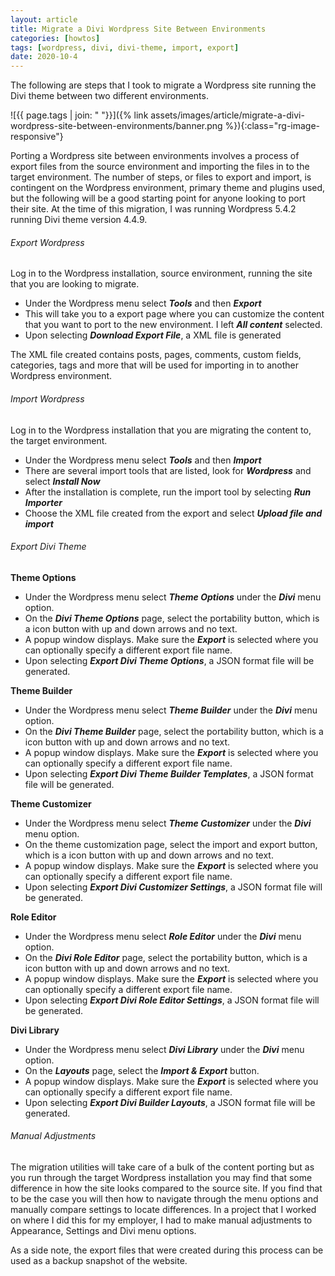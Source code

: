 ```yaml
---
layout: article
title: Migrate a Divi Wordpress Site Between Environments
categories: [howtos]
tags: [wordpress, divi, divi-theme, import, export]
date: 2020-10-4
---
```


The following are steps that I took to migrate a Wordpress site running the Divi theme between two different environments.
<!--more-->

![{{ page.tags | join: " "}}]({% link assets/images/article/migrate-a-divi-wordpress-site-between-environments/banner.png %}){:class="rg-image-responsive"}

Porting a Wordpress site between environments involves a process of export files from the source environment and importing the files in to the target environment. The number of steps, or files to export and import, is contingent on the Wordpress environment, primary theme and plugins used, but the following will be a good starting point for anyone looking to port their site. At the time of this migration, I was running Wordpress 5.4.2 running Divi theme version 4.4.9.

###### Export Wordpress

Log in to the Wordpress installation, source environment, running the site that you are looking to migrate.

<ul class="ul-chevron">
	<li>Under the Wordpress menu select <i><b>Tools</b></i> and then <i><b>Export</b></i></li>
	<li>This will take you to a export page where you can customize the content that you want to port to the new environment. I left <i><b>All content</b></i> selected.</li>
	<li>Upon selecting <i><b>Download Export File</b></i>, a XML file is generated</li>
</ul>

The XML file created contains posts, pages, comments, custom fields, categories, tags and more that will be used for importing in to another Wordpress environment.

###### Import Wordpress

Log in to the Wordpress installation that you are migrating the content to, the target environment.

<ul class="ul-chevron">
	<li>Under the Wordpress menu select <i><b>Tools</b></i> and then <i><b>Import</b></i></li>
	<li>There are several import tools that are listed, look for <i><b>Wordpress</b></i> and select <i><b>Install Now</b></i></li>
	<li>After the installation is complete, run the import tool by selecting <i><b>Run Importer</b></i></li>
	<li>Choose the XML file created from the export and select <i><b>Upload file and import</b></i></li>
</ul>

###### Export Divi Theme

**Theme Options**

<ul class="ul-chevron">
	<li>Under the Wordpress menu select <i><b>Theme Options</b></i> under the <i><b>Divi</b></i> menu option.</li>
	<li>On the <i><b>Divi Theme Options</b></i> page, select the portability button, which is a icon button with up and down arrows and no text.</li>
	<li>A popup window displays. Make sure the <i><b>Export</b></i> is selected where you can optionally specify a different export file name.</li>
	<li>Upon selecting <i><b>Export Divi Theme Options</b></i>, a JSON format file will be generated.</li>
</ul>

**Theme Builder**

<ul class="ul-chevron">
	<li>Under the Wordpress menu select <i><b>Theme Builder</b></i> under the <i><b>Divi</b></i> menu option.</li>
	<li>On the <i><b>Divi Theme Builder</b></i> page, select the portability button, which is a icon button with up and down arrows and no text.</li>
	<li>A popup window displays. Make sure the <i><b>Export</b></i> is selected where you can optionally specify a different export file name.</li>
	<li>Upon selecting <i><b>Export Divi Theme Builder Templates</b></i>, a JSON format file will be generated.</li>
</ul>

**Theme Customizer**

<ul class="ul-chevron">
	<li>Under the Wordpress menu select <i><b>Theme Customizer</b></i> under the <i><b>Divi</b></i> menu option.</li>
	<li>On the theme customization page, select the import and export button, which is a icon button with up and down arrows and no text.</li>
	<li>A popup window displays. Make sure the <i><b>Export</b></i> is selected where you can optionally specify a different export file name.</li>
	<li>Upon selecting <i><b>Export Divi Customizer Settings</b></i>, a JSON format file will be generated.</li>
</ul>

**Role Editor**

<ul class="ul-chevron">
	<li>Under the Wordpress menu select <i><b>Role Editor</b></i> under the <i><b>Divi</b></i> menu option.</li>
	<li>On the <i><b>Divi Role Editor</b></i> page, select the portability button, which is a icon button with up and down arrows and no text.</li>
	<li>A popup window displays. Make sure the <i><b>Export</b></i> is selected where you can optionally specify a different export file name.</li>
	<li>Upon selecting <i><b>Export Divi Role Editor Settings</b></i>, a JSON format file will be generated.</li>
</ul>

**Divi Library**

<ul class="ul-chevron">
	<li>Under the Wordpress menu select <i><b>Divi Library</b></i> under the <i><b>Divi</b></i> menu option.</li>
	<li>On the <i><b>Layouts</b></i> page, select the <i><b>Import & Export</b></i> button.</li>
	<li>A popup window displays. Make sure the <i><b>Export</b></i> is selected where you can optionally specify a different export file name.</li>
	<li>Upon selecting <i><b>Export Divi Builder Layouts</b></i>, a JSON format file will be generated.</li>
</ul>

###### Manual Adjustments

The migration utilities will take care of a bulk of the content porting but as you run through the target Wordpress installation you may find that some difference in how the site looks compared to the source site. If you find that to be the case you will then how to navigate through the menu options and manually compare settings to locate differences. In a project that I worked on where I did this for my employer, I had to make manual adjustments to Appearance, Settings and Divi menu options.


As a side note, the export files that were created during this process can be used as a backup snapshot of the website.
